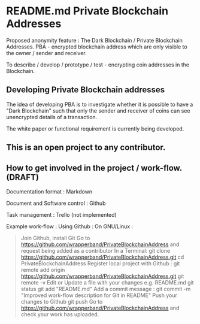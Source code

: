 README.md
Private Blockchain Addresses
============================
Proposed anonymity feature : The Dark Blockchain / Private Blockchain Addresses. 
PBA - encrypted blockchain address which are only visible to the owner / sender and receiver.

To describe / develop / prototype / test - encrypting coin addresses in the Blockchain.

Developing Private Blockchain addresses
---------------------------------------
The idea of developing PBA is to investigate whether it is possible to have a "Dark Blockchain" such that only the sender and receiver of coins can see unencrypted details of a transaction.

The white paper or functional requirement is currently being developed.

This is an open project to any contributor.
-------------------------------------------

How to get involved in the project / work-flow. (DRAFT)
-------------------------------------------------------

Documentation format : Markdown

Document and Software control : Github 

Task management : Trello (not implemented)

Example work-flow :
 Using Github : On GNU/Linux :
> Join Github, install Git
> Go to https://github.com/wrapperband/PrivateBlockchainAddress and request being added as a contributor
 In a Terminal:
> git clone https://github.com/wrapperband/PrivateBlockchainAddress.git
> cd PrivateBlockchainAddress
 Register local project with Github :
> git remote add origin https://github.com/wrapperband/PrivateBlockchainAddress.git
> git remote -v
 Edit or Update a file with your changes e.g. README.md
> git status
> git add "README.md"
 Add a commit message :
> git commit -m "Improved work-flow description for Git in README"
 Push your changes to Github
> git push
> Go to https://github.com/wrapperband/PrivateBlockchainAddress and check your work has uploaded.




